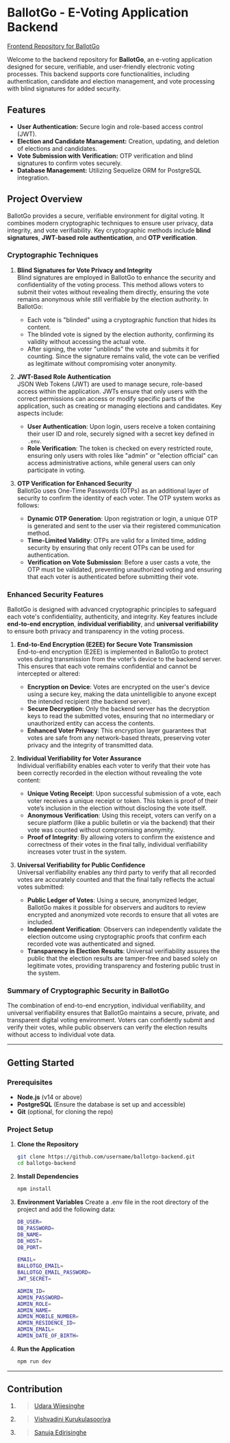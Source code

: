 # BallotGo - E-Voting Application Backend

[Frontend Repository for BallotGo](https://github.com/BallotGo/BallotGo_Frontend)

Welcome to the backend repository for **BallotGo**, an e-voting application designed for secure, verifiable, and user-friendly electronic voting processes. This backend supports core functionalities, including authentication, candidate and election management, and vote processing with blind signatures for added security.

## Features

- **User Authentication:** Secure login and role-based access control (JWT).
- **Election and Candidate Management:** Creation, updating, and deletion of elections and candidates.
- **Vote Submission with Verification:** OTP verification and blind signatures to confirm votes securely.
- **Database Management:** Utilizing Sequelize ORM for PostgreSQL integration.

## Project Overview

BallotGo provides a secure, verifiable environment for digital voting. It combines modern cryptographic techniques to ensure user privacy, data integrity, and vote verifiability. Key cryptographic methods include **blind signatures**, **JWT-based role authentication**, and **OTP verification**.

### Cryptographic Techniques

1. **Blind Signatures for Vote Privacy and Integrity**  
   Blind signatures are employed in BallotGo to enhance the security and confidentiality of the voting process. This method allows voters to submit their votes without revealing them directly, ensuring the vote remains anonymous while still verifiable by the election authority. In BallotGo:
   
   - Each vote is "blinded" using a cryptographic function that hides its content.
   - The blinded vote is signed by the election authority, confirming its validity without accessing the actual vote.
   - After signing, the voter "unblinds" the vote and submits it for counting. Since the signature remains valid, the vote can be verified as legitimate without compromising voter anonymity.

2. **JWT-Based Role Authentication**  
   JSON Web Tokens (JWT) are used to manage secure, role-based access within the application. JWTs ensure that only users with the correct permissions can access or modify specific parts of the application, such as creating or managing elections and candidates. Key aspects include:

   - **User Authentication**: Upon login, users receive a token containing their user ID and role, securely signed with a secret key defined in `.env`.
   - **Role Verification**: The token is checked on every restricted route, ensuring only users with roles like "admin" or "election official" can access administrative actions, while general users can only participate in voting.

3. **OTP Verification for Enhanced Security**  
   BallotGo uses One-Time Passwords (OTPs) as an additional layer of security to confirm the identity of each voter. The OTP system works as follows:

   - **Dynamic OTP Generation**: Upon registration or login, a unique OTP is generated and sent to the user via their registered communication method.
   - **Time-Limited Validity**: OTPs are valid for a limited time, adding security by ensuring that only recent OTPs can be used for authentication.
   - **Verification on Vote Submission**: Before a user casts a vote, the OTP must be validated, preventing unauthorized voting and ensuring that each voter is authenticated before submitting their vote.

### Enhanced Security Features

BallotGo is designed with advanced cryptographic principles to safeguard each vote's confidentiality, authenticity, and integrity. Key features include **end-to-end encryption**, **individual verifiability**, and **universal verifiability** to ensure both privacy and transparency in the voting process.

1. **End-to-End Encryption (E2EE) for Secure Vote Transmission**  
   End-to-end encryption (E2EE) is implemented in BallotGo to protect votes during transmission from the voter’s device to the backend server. This ensures that each vote remains confidential and cannot be intercepted or altered:

   - **Encryption on Device**: Votes are encrypted on the user's device using a secure key, making the data unintelligible to anyone except the intended recipient (the backend server).
   - **Secure Decryption**: Only the backend server has the decryption keys to read the submitted votes, ensuring that no intermediary or unauthorized entity can access the contents.
   - **Enhanced Voter Privacy**: This encryption layer guarantees that votes are safe from any network-based threats, preserving voter privacy and the integrity of transmitted data.

2. **Individual Verifiability for Voter Assurance**  
   Individual verifiability enables each voter to verify that their vote has been correctly recorded in the election without revealing the vote content:

   - **Unique Voting Receipt**: Upon successful submission of a vote, each voter receives a unique receipt or token. This token is proof of their vote’s inclusion in the election without disclosing the vote itself.
   - **Anonymous Verification**: Using this receipt, voters can verify on a secure platform (like a public bulletin or via the backend) that their vote was counted without compromising anonymity.
   - **Proof of Integrity**: By allowing voters to confirm the existence and correctness of their votes in the final tally, individual verifiability increases voter trust in the system.

3. **Universal Verifiability for Public Confidence**  
   Universal verifiability enables any third party to verify that all recorded votes are accurately counted and that the final tally reflects the actual votes submitted:

   - **Public Ledger of Votes**: Using a secure, anonymized ledger, BallotGo makes it possible for observers and auditors to review encrypted and anonymized vote records to ensure that all votes are included.
   - **Independent Verification**: Observers can independently validate the election outcome using cryptographic proofs that confirm each recorded vote was authenticated and signed.
   - **Transparency in Election Results**: Universal verifiability assures the public that the election results are tamper-free and based solely on legitimate votes, providing transparency and fostering public trust in the system.

### Summary of Cryptographic Security in BallotGo

The combination of end-to-end encryption, individual verifiability, and universal verifiability ensures that BallotGo maintains a secure, private, and transparent digital voting environment. Voters can confidently submit and verify their votes, while public observers can verify the election results without access to individual vote data.

---

## Getting Started

### Prerequisites

- **Node.js** (v14 or above)
- **PostgreSQL** (Ensure the database is set up and accessible)
- **Git** (optional, for cloning the repo)

### Project Setup

1. **Clone the Repository**

   ```bash
   git clone https://github.com/username/ballotgo-backend.git
   cd ballotgo-backend
2. **Install Dependencies**
   ```bash
   npm install
3. **Environment Variables**
    Create a .env file in the root directory of the project and add the following data:
    ```bash
    DB_USER=
    DB_PASSWORD=
    DB_NAME=
    DB_HOST=
    DB_PORT=
    
    EMAIL=
    BALLOTGO_EMAIL=
    BALLOTGO_EMAIL_PASSWORD=
    JWT_SECRET=
    
    ADMIN_ID=
    ADMIN_PASSWORD=
    ADMIN_ROLE=
    ADMIN_NAME=
    ADMIN_MOBILE_NUMBER=
    ADMIN_RESIDENCE_ID=
    ADMIN_EMAIL=
    ADMIN_DATE_OF_BIRTH=
  4. **Run the Application**
     ```bash
     npm run dev

---

## Contribution

   1. > [Udara Wijesinghe](https://github.com/Udaramalinda)
   2. > [Vishvadini Kurukulasooriya](https://github.com/Zury7)
   3. > [Sanuja Edirisinghe](https://github.com/sanujaediri)
